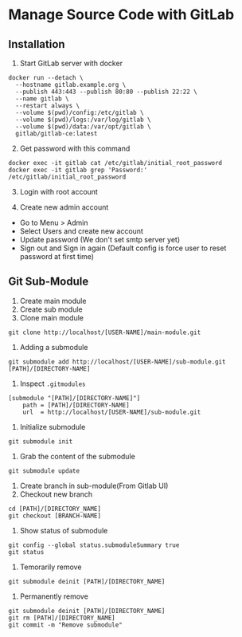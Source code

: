 # Manage Source Code with GitLab
## Installation
1. Start GitLab server with docker
```
docker run --detach \
  --hostname gitlab.example.org \
  --publish 443:443 --publish 80:80 --publish 22:22 \
  --name gitlab \
  --restart always \
  --volume $(pwd)/config:/etc/gitlab \
  --volume $(pwd)/logs:/var/log/gitlab \
  --volume $(pwd)/data:/var/opt/gitlab \
  gitlab/gitlab-ce:latest
```

2. Get password with this command
```
docker exec -it gitlab cat /etc/gitlab/initial_root_password
docker exec -it gitlab grep 'Password:' /etc/gitlab/initial_root_password
```

3. Login with root account

4. Create new admin account
* Go to Menu > Admin
* Select Users and create new account
* Update password (We don't set smtp server yet)
* Sign out and Sign in again (Default config is force user to reset password at first time)

## Git Sub-Module
1. Create main module
1. Create sub module
1. Clone main module
```
git clone http://localhost/[USER-NAME]/main-module.git
```
1. Adding a submodule
```
git submodule add http://localhost/[USER-NAME]/sub-module.git [PATH]/[DIRECTORY-NAME]
```
1. Inspect `.gitmodules`
```
[submodule "[PATH]/[DIRECTORY-NAME]"]
    path = [PATH]/[DIRECTORY-NAME]
    url  = http://localhost/[USER-NAME]/sub-module.git
```
1. Initialize submodule
```
git submodule init
```
1. Grab the content of the submodule
```
git submodule update
```
1. Create branch in sub-module(From Gitlab UI)
1. Checkout new branch
```
cd [PATH]/[DIRECTORY_NAME]
git checkout [BRANCH-NAME]
```
1. Show status of submodule
```
git config --global status.submoduleSummary true
git status
```
1. Temorarily remove
```
git submodule deinit [PATH]/[DIRECTORY_NAME]
```
1. Permanently remove
```
git submodule deinit [PATH]/[DIRECTORY_NAME]
git rm [PATH]/[DIRECTORY_NAME]
git commit -m "Remove submodule"
```
